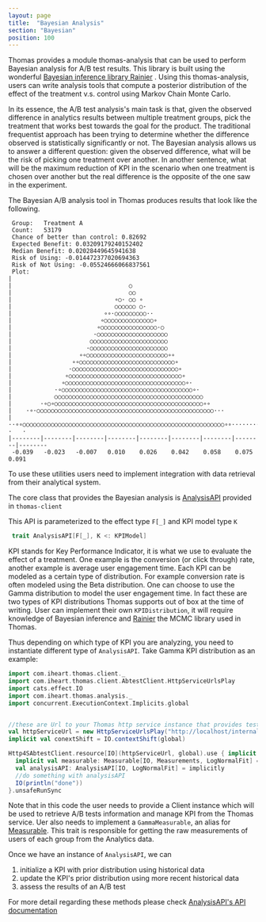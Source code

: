 ```yaml
---
layout: page
title:  "Bayesian Analysis"
section: "Bayesian"
position: 100
---
```


Thomas provides a module thomas-analysis that can be used to perform Bayesian analysis for A/B test results.
 This library is built using the wonderful [Bayesian inference library Rainier](https://github.com/stripe/rainier)
 .  Using this thomas-analysis, users can write analysis tools that compute a posterior distribution of the effect
  of the treatment v.s. control using Markov Chain Monte Carlo. 

In its essence, the A/B test analysis's main task is that, given the observed difference in analytics results 
between multiple treatment groups, pick the treatment that works best towards the goal for the product. 
The traditional frequentist approach has been trying to determine whether the difference observed is statistically
 significantly or not. The Bayesian analysis allows us to answer a different question: given the observed difference, 
 what will be the risk of picking one treatment over another. In another sentence, what will be the maximum reduction 
 of KPI in the scenario when one treatment is chosen over another but the real difference is the opposite of the one
  saw in the experiment.     


The Bayesian A/B analysis tool in Thomas produces results that look like the following.

```
 Group:   Treatment A
 Count:   53179
 Chance of better than control: 0.82692
 Expected Benefit: 0.03209179240152402
 Median Benefit: 0.02028449645941638
 Risk of Using: -0.014472377020694363
 Risk of Not Using: -0.05524666066837561
 Plot:
|                                                                                
|                                 ○                                              
|                                 ○○                                             
|                             ∘○· ○○ ∘                                           
|                             ○○○○○○ ○·                                          
|                          ∘∘·○○○○○○○○○··                                        
|                         ∘○○○○○○○○○○○○○○∘                                       
|                        ∘○○○○○○○○○○○○○○○○·○                                     
|                       ·○○○○○○○○○○○○○○○○○○○○                                    
|                      ○○○○○○○○○○○○○○○○○○○○○○                                    
|                     ·○○○○○○○○○○○○○○○○○○○○○○                                    
|                   ∘∘○○○○○○○○○○○○○○○○○○○○○○○∘∘                                  
|                 ∘∘○○○○○○○○○○○○○○○○○○○○○○○○○○○∘                                 
|                ·○○○○○○○○○○○○○○○○○○○○○○○○○○○○○○∘                                
|               ∘○○○○○○○○○○○○○○○○○○○○○○○○○○○○○○○○∘                               
|              ∘○○○○○○○○○○○○○○○○○○○○○○○○○○○○○○○○○○∘·                             
|            ·∘○○○○○○○○○○○○○○○○○○○○○○○○○○○○○○○○○○○○○∘·                           
|            ○○○○○○○○○○○○○○○○○○○○○○○○○○○○○○○○○○○○○○○○○○                          
|        ·∘○∘○○○○○○○○○○○○○○○○○○○○○○○○○○○○○○○○○○○○○○○○○○∘∘                        
|    ·∘·○○○○○○○○○○○○○○○○○○○○○○○○○○○○○○○○○○○○○○○○○○○○○○○○○○···                    
|··∘∘○○○○○○○○○○○○○○○○○○○○○○○○○○○○○○○○○○○○○○○○○○○○○○○○○○○○○○○○○∘∘··········  ·   ·
|--------|--------|--------|--------|--------|--------|--------|--------|--------
 -0.039   -0.023   -0.007   0.010    0.026    0.042    0.058    0.075    0.091  

```

To use these utilities users need to implement integration with data retrieval from their analytical system.
 
The core class that provides the Bayesian analysis is [AnalysisAPI](https://iheartradio.github.io/thomas/api/com/iheart/thomas/client/AnalysisAPI.html) provided in `thomas-client`
 
This API is parameterized to the effect type `F[_]` and KPI model  type `K`   
```scala
 trait AnalysisAPI[F[_], K <: KPIModel] 
```
KPI stands for Key Performance Indicator, it is what we use to evaluate the effect of a treatment. One example is the conversion (or click through) rate, another example is average user engagement time. Each KPI can be modeled as a certain type of distribution. For example conversion rate is often modeled using the Beta distribution. One can choose to use the Gamma distribution to model the user engagement time. In fact these are two types of KPI distributions Thomas supports out of box at the time of writing. User can implement their own `KPIDistribution`, it will require knowledge of Bayesian inference and [Rainier](https://github.com/stripe/rainier) the MCMC library used in Thomas.

Thus depending on which type of KPI you are analyzing, you need to instantiate different type of `AnalysisAPI`. Take Gamma KPI distribution as an example:

```scala
import com.iheart.thomas.client._
import com.iheart.thomas.client.AbtestClient.HttpServiceUrlsPlay
import cats.effect.IO
import com.iheart.thomas.analysis._
import concurrent.ExecutionContext.Implicits.global


//these are Url to your Thomas http service instance that provides tests and kpi endpoints
val httpServiceUrl = new HttpServiceUrlsPlay("http://localhost/internal")
implicit val conextShift = IO.contextShift(global)

Http4SAbtestClient.resource[IO](httpServiceUrl, global).use { implicit client =>
  implicit val measurable: Measurable[IO, Measurements, LogNormalFit] = null  //user needs to implement a Measurable, null used here so that code compiles 
  val analysisAPI: AnalysisAPI[IO, LogNormalFit] = implicitly
  //do something with analysisAPI
  IO(println("done")) 
}.unsafeRunSync

```
Note that in this code the user needs to provide a Client instance which will be used to retrieve A/B tests information and manage KPI from the Thomas service. Uer also needs to implement a `GammaMeasurable`, an alias for [Measurable](https://iheartradio.github.io/thomas/api/com/iheart/thomas/analysis/Measurable.html). This trait is responsible for getting the raw measurements of users of each group from the Analytics data.

Once we have an instance of `AnalysisAPI`, we can
 1. initialize a KPI with prior distribution using historical data
 2. update the KPI's prior distribution using more recent historical data
 3. assess the results of an A/B test
 
 For more detail regarding these methods please check [AnalysisAPI's API documentation](https://iheartradio.github.io/thomas/api/com/iheart/thomas/client/AnalysisAPI.html)
 

